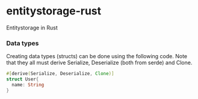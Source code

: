 # entitystorage-rust
Entitystorage in Rust

### Data types

Creating data types (structs) can be done using the following code. Note that they all must derive Serialize, Deserialize (both from serde) and Clone.

```rust
#[derive(Serialize, Deserialize, Clone)]
struct User{
  name: String
}
```